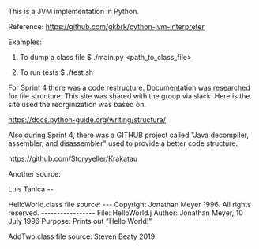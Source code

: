 This is a JVM implementation in Python.

Reference: https://github.com/gkbrk/python-jvm-interpreter

Examples:

1. To dump a class file
   $ ./main.py <path_to_class_file>

2. To run tests
   $ ./test.sh

For Sprint 4 there was a code restructure. Documentation was researched for file structure. This site was shared with the group via slack. Here is the site used the reorginization was based on.

https://docs.python-guide.org/writing/structure/

Also during Sprint 4, there was a GITHUB project called "Java decompiler, assembler, and disassembler" used to provide a better code structure.

https://github.com/Storyyeller/Krakatau

Another source:

Luis Tanica --

HelloWorld.class file source: --- Copyright Jonathan Meyer 1996. All rights reserved. ----------------- File: HelloWorld.j Author: Jonathan Meyer, 10 July 1996 Purpose: Prints out "Hello World!"

AddTwo.class file source: Steven Beaty 2019

